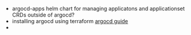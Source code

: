 - argocd-apps helm chart for managing applicatons and applicationset CRDs outside of argocd?
- installing argocd using terraform [argocd guide](https://scribe.citizen4.eu/zencore/tips-for-deploying-argocd-declaratively-with-terraform-c92edd604b73)
-